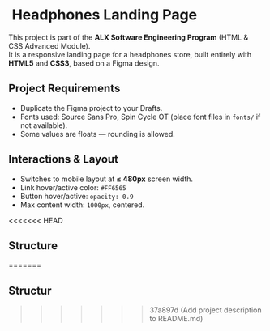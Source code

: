 # ​ Headphones Landing Page

This project is part of the **ALX Software Engineering Program** (HTML & CSS Advanced Module).  
It is a responsive landing page for a headphones store, built entirely with **HTML5** and **CSS3**, based on a Figma design.

## Project Requirements

- Duplicate the Figma project to your Drafts.
- Fonts used: Source Sans Pro, Spin Cycle OT (place font files in `fonts/` if not available).
- Some values are floats — rounding is allowed.

## Interactions & Layout

- Switches to mobile layout at **≤ 480px** screen width.
- Link hover/active color: `#FF6565`
- Button hover/active: `opacity: 0.9`
- Max content width: `1000px`, centered.

<<<<<<< HEAD
## Structure




=======
## Structur
>>>>>>> 37a897d (Add project description to README.md)

